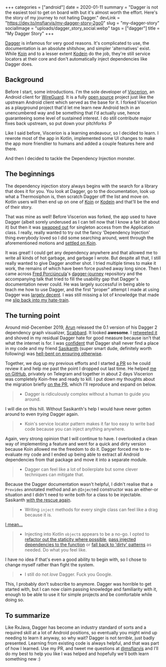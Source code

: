 +++
categories = ["android"]
date = 2020-01-11
summary = "Dagger is not the easiest tool to get on board with but it's almost worth the effort. Here's the story of my journey to not hating Dagger."
devLink = "https://dev.to/msfjarvis/my-dagger-story-2go0"
slug = "my-dagger-story"
socialImage = "uploads/dagger_story_social.webp"
tags = ["dagger"]
title = "My Dagger Story"
+++

[Dagger](https://dagger.dev) is infamous for very good reasons. It's complicated to use, the documentation is an absolute shitshow, and simpler 'alternatives' exist. While [Koin](http://insert-koin.io/) and to a lesser extent [Kodein](https://kodein.org/di/) do the job, they're still service locators at their core and don't automatically inject dependencies like Dagger does.

## Background

Before I start, some introductions. I'm the sole developer of [Viscerion](https://play.google.com/store/apps/details?id=me.msfjarvis.viscerion), an Android client for [WireGuard](https://www.wireguard.com/). It is a fully [open source](https://github.com/msfjarvis/viscerion) project just like the upstream Android client which served as the base for it. I forked Viscerion as a playground project that'd let me learn new Android tech in an unencumbered way and be something that I'd actually use, hence guaranteeing some level of sustained interest. I do still contribute major fixes back upstream, so put down your pitchforks :P

Like I said before, Viscerion is a learning endeavour, so I decided to learn. I rewrote most of the app in Kotlin, implemented some UI changes to make the app more friendlier to humans and added a couple features here and there.

And then I decided to tackle the Dependency Injection monster.

## The beginnings

The dependency injection story always begins with the search for a library that does it for you. You look at Dagger, go to the documentation, look up what a Thermosiphon is, then scratch Dagger off the list and move on. Kotlin users will then end up on one of [Koin](http://insert-koin.io/) or [Kodein](https://kodein.org/di/) and that'll be the end of their story.

That was mine as well! Before Viscerion was forked, the app used to have Dagger (albeit sorely underused as I can tell now that I know a fair bit about it) but then it was [swapped out](https://github.com/WireGuard/wireguard-android/commit/712b6c6f600ef6eb683d356a6e9a05e9415b7e12) for singleton access from the Application class. I really, really wanted to try out the fancy 'Dependency Injection' thing everybody loved so I did some searching around, went through the aforementioned motions and [settled on Koin](https://github.com/msfjarvis/viscerion/pull/131).

It was great! I could get any dependency anywhere and that allowed me to write all kinds of hot garbage, and garbage I wrote. But despite all that, I still really wanted to give Dagger another shot. I tried multiple times to make it work, the remains of which have been force pushed away long since. Then I came across [Fred Porciúncula](https://twitter.com/tfcporciuncula)'s [dagger-journey](https://github.com/tfcporciuncula/dagger-journey) repository and the accompanying talk that tried to fill the usability gap that Dagger's documentation never could. He was largely successful in being able to teach me how to use Dagger, and the first "proper" attempt I made at using Dagger was [largely decent](https://github.com/msfjarvis/viscerion/pull/196/files). I was still missing a lot of knowledge that made me [slip back into my hate-train](https://github.com/msfjarvis/viscerion/pull/196#issuecomment-557907972).

## The turning point

Around mid-December 2019, [Arun](https://twitter.com/arunkumar_9t2) released the 0.1 version of his Dagger 2 dependency graph visualizer, [Scabbard](https://arunkumar.dev/introducing-scabbard-a-tool-to-visualize-dagger-2-dependency-graphs/). It looked **awesome**. I [retweeted it](https://twitter.com/msfjarvis/status/1210856668310863872) and shoved in my residual Dagger hate for good measure because isn't that what the internet is for. I was [confident](https://twitter.com/msfjarvis/status/1210866037056397312) that Dagger shall never find a place in my code and my friend [Sasikanth](https://twitter.com/its_sasikanth) (super smart dude, definitely worth following) was [hell-bent on ensuring otherwise](https://twitter.com/msfjarvis/status/1210935581288517632?s=20).

Together, we dug up my previous efforts and I started [a PR](https://github.com/msfjarvis/viscerion/pull/214) so he could review it and help me past the point I dropped out last time. He helped [me on GitHub](https://github.com/msfjarvis/viscerion/pull/214#pullrequestreview-336919368), privately on Telegram and together in about 2 days Viscerion was completely Koin-free and ready to kill. I put down my thoughts about the migration briefly [on the PR](https://github.com/msfjarvis/viscerion/pull/214#issuecomment-569541678), which I'll reproduce and expand on below.

> - Dagger is ridiculously complex without a human to guide you around.

I will die on this hill. Without Sasikanth's help I would have never gotten around to even _trying_ Dagger again.

> - Koin's service locator pattern makes it far too easy to write bad code because you can inject anything anywhere.

Again, very strong opinion that I will continue to have. I overlooked a clean way of implementing a feature and went for a quick and dirty version because Koin allowed me the freedom to do it. Dagger forced me to re-evaluate my code and I ended up being able to extract all Android dependencies from that package and move it into a separate module.

> - Dagger can feel like a lot of boilerplate but some clever techniques can mitigate that.

Because the Dagger documentation wasn't helpful, I didn't realise that a `Provides` annotated method and an `@Inject`ed constructor was an either-or situation and I didn't need to write both for a class to be injectable. Sasikanth [with the rescue again](https://github.com/msfjarvis/viscerion/pull/214#discussion_r361800427).

> - Writing `inject` methods for every single class can feel like a drag because it is.

[I mean\...](https://github.com/msfjarvis/viscerion/blob/4a40f3692e62939d3b4c3693efe41ad03fb5f330/app/src/main/java/com/wireguard/android/di/AppComponent.kt#L69-L101)

> - Injecting into Kotlin `object`s appears to be a no-go. I opted to [refactor out the staticity where possible](https://github.com/msfjarvis/viscerion/pull/214/commits/9eb532521f51d0f7bb66a2a78aa1fc5688128a22), [pass injected dependencies to the function](https://github.com/msfjarvis/viscerion/commit/e23f878140d4bda9e2c54d6c2684e07994066fd6#diff-28007a5799b03e7b556f5bb942754031) or [fall back to \'dirty\' patterns](https://github.com/msfjarvis/viscerion/pull/214/commits/fc54ec6bb8e99ec639c6617765e814e12d91ea1a#diff-74f75ab44e1cd2909c4ec4d704bbbab7R65) as needed. Do what you feel like.

I have no idea if that's even a good ability to begin with, so I chose to change myself rather than fight the system.

> - I still do not _love_ Dagger. Fuck you Google.

This, I probably don't subscribe to anymore. Dagger was horrible to get started with, but I can now claim passing knowledge and familiarity with it, enough to be able to use it for simple projects and be comfortable while doing so.

## To summarize

Like RxJava, Dagger has become an industry standard of sorts and a required skill at a lot of Android positions, so eventually you might wind up needing to learn it anyway, so why wait? Dagger is not _terrible_, just badly presented. Learning from existing code is always helpful, and that was part of how I learned. Use my PR, and tweet me questions at [@msfjarvis](https://twitter.com/msfjarvis) and I'll do my best to help you like I was helped and hopefully we'll both learn something new :)
